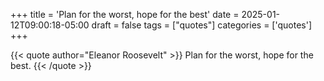 +++
title = 'Plan for the worst, hope for the best'
date = 2025-01-12T09:00:18-05:00
draft = false
tags = ["quotes"]
categories = ['quotes']
+++

{{< quote author="Eleanor Roosevelt" >}}
Plan for the worst, hope for the best.
{{< /quote >}}
